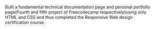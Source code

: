 Built a fundamental technical documentation page and personal portfolio page(Fourth and fifth project of Freecodecamp respectively)using only HTML and CSS and thus completed the Responsive Web design certification course.